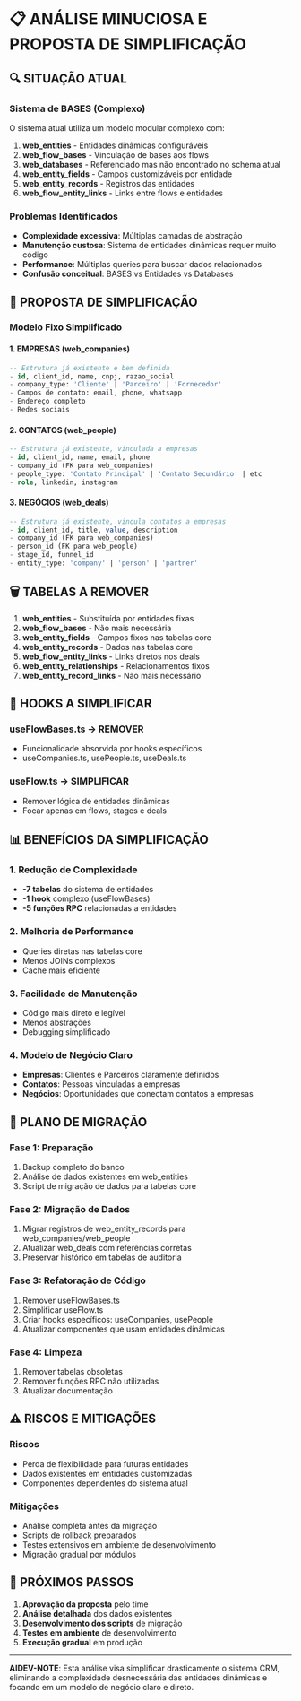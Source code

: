 # 📋 ANÁLISE MINUCIOSA E PROPOSTA DE SIMPLIFICAÇÃO

## 🔍 SITUAÇÃO ATUAL

### Sistema de BASES (Complexo)
O sistema atual utiliza um modelo modular complexo com:

1. **web_entities** - Entidades dinâmicas configuráveis
2. **web_flow_bases** - Vinculação de bases aos flows
3. **web_databases** - Referenciado mas não encontrado no schema atual
4. **web_entity_fields** - Campos customizáveis por entidade
5. **web_entity_records** - Registros das entidades
6. **web_flow_entity_links** - Links entre flows e entidades

### Problemas Identificados
- **Complexidade excessiva**: Múltiplas camadas de abstração
- **Manutenção custosa**: Sistema de entidades dinâmicas requer muito código
- **Performance**: Múltiplas queries para buscar dados relacionados
- **Confusão conceitual**: BASES vs Entidades vs Databases

## 🎯 PROPOSTA DE SIMPLIFICAÇÃO

### Modelo Fixo Simplificado

#### 1. EMPRESAS (web_companies)
```sql
-- Estrutura já existente e bem definida
- id, client_id, name, cnpj, razao_social
- company_type: 'Cliente' | 'Parceiro' | 'Fornecedor'
- Campos de contato: email, phone, whatsapp
- Endereço completo
- Redes sociais
```

#### 2. CONTATOS (web_people)
```sql
-- Estrutura já existente, vinculada a empresas
- id, client_id, name, email, phone
- company_id (FK para web_companies)
- people_type: 'Contato Principal' | 'Contato Secundário' | etc
- role, linkedin, instagram
```

#### 3. NEGÓCIOS (web_deals)
```sql
-- Estrutura já existente, vincula contatos a empresas
- id, client_id, title, value, description
- company_id (FK para web_companies)
- person_id (FK para web_people)
- stage_id, funnel_id
- entity_type: 'company' | 'person' | 'partner'
```

## 🗑️ TABELAS A REMOVER

1. **web_entities** - Substituída por entidades fixas
2. **web_flow_bases** - Não mais necessária
3. **web_entity_fields** - Campos fixos nas tabelas core
4. **web_entity_records** - Dados nas tabelas core
5. **web_flow_entity_links** - Links diretos nos deals
6. **web_entity_relationships** - Relacionamentos fixos
7. **web_entity_record_links** - Não mais necessário

## 🔧 HOOKS A SIMPLIFICAR

### useFlowBases.ts → REMOVER
- Funcionalidade absorvida por hooks específicos
- useCompanies.ts, usePeople.ts, useDeals.ts

### useFlow.ts → SIMPLIFICAR
- Remover lógica de entidades dinâmicas
- Focar apenas em flows, stages e deals

## 📊 BENEFÍCIOS DA SIMPLIFICAÇÃO

### 1. Redução de Complexidade
- **-7 tabelas** do sistema de entidades
- **-1 hook** complexo (useFlowBases)
- **-5 funções RPC** relacionadas a entidades

### 2. Melhoria de Performance
- Queries diretas nas tabelas core
- Menos JOINs complexos
- Cache mais eficiente

### 3. Facilidade de Manutenção
- Código mais direto e legível
- Menos abstrações
- Debugging simplificado

### 4. Modelo de Negócio Claro
- **Empresas**: Clientes e Parceiros claramente definidos
- **Contatos**: Pessoas vinculadas a empresas
- **Negócios**: Oportunidades que conectam contatos a empresas

## 🚀 PLANO DE MIGRAÇÃO

### Fase 1: Preparação
1. Backup completo do banco
2. Análise de dados existentes em web_entities
3. Script de migração de dados para tabelas core

### Fase 2: Migração de Dados
1. Migrar registros de web_entity_records para web_companies/web_people
2. Atualizar web_deals com referências corretas
3. Preservar histórico em tabelas de auditoria

### Fase 3: Refatoração de Código
1. Remover useFlowBases.ts
2. Simplificar useFlow.ts
3. Criar hooks específicos: useCompanies, usePeople
4. Atualizar componentes que usam entidades dinâmicas

### Fase 4: Limpeza
1. Remover tabelas obsoletas
2. Remover funções RPC não utilizadas
3. Atualizar documentação

## ⚠️ RISCOS E MITIGAÇÕES

### Riscos
- Perda de flexibilidade para futuras entidades
- Dados existentes em entidades customizadas
- Componentes dependentes do sistema atual

### Mitigações
- Análise completa antes da migração
- Scripts de rollback preparados
- Testes extensivos em ambiente de desenvolvimento
- Migração gradual por módulos

## 📝 PRÓXIMOS PASSOS

1. **Aprovação da proposta** pelo time
2. **Análise detalhada** dos dados existentes
3. **Desenvolvimento dos scripts** de migração
4. **Testes em ambiente** de desenvolvimento
5. **Execução gradual** em produção

---

**AIDEV-NOTE**: Esta análise visa simplificar drasticamente o sistema CRM, eliminando a complexidade desnecessária das entidades dinâmicas e focando em um modelo de negócio claro e direto.
